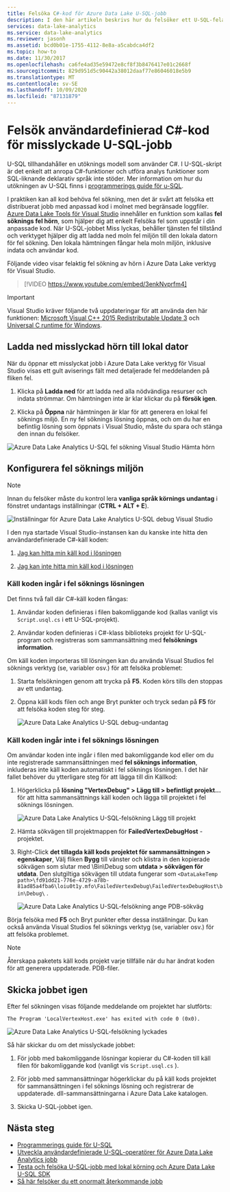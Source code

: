 ```yaml
---
title: Felsöka C#-kod för Azure Data Lake U-SQL-jobb
description: I den här artikeln beskrivs hur du felsöker ett U-SQL-felaktigt hörn med Azure Data Lake verktyg för Visual Studio.
services: data-lake-analytics
ms.service: data-lake-analytics
ms.reviewer: jasonh
ms.assetid: bcd0b01e-1755-4112-8e8a-a5cabdca4df2
ms.topic: how-to
ms.date: 11/30/2017
ms.openlocfilehash: ca6fe4ad35e59472e8cf8f3b8476417e01c2668f
ms.sourcegitcommit: 829d951d5c90442a38012daaf77e86046018e5b9
ms.translationtype: MT
ms.contentlocale: sv-SE
ms.lasthandoff: 10/09/2020
ms.locfileid: "87131879"
---
```

# <a name="debug-user-defined-c-code-for-failed-u-sql-jobs"></a>Felsök användardefinierad C#-kod för misslyckade U-SQL-jobb

U-SQL tillhandahåller en utöknings modell som använder C#. I U-SQL-skript är det enkelt att anropa C#-funktioner och utföra analys funktioner som SQL-liknande deklarativ språk inte stöder. Mer information om hur du utökningen av U-SQL finns i [programmerings guide för u-SQL](https://docs.microsoft.com/azure/data-lake-analytics/data-lake-analytics-u-sql-programmability-guide#use-user-defined-functions-udf). 

I praktiken kan all kod behöva fel sökning, men det är svårt att felsöka ett distribuerat jobb med anpassad kod i molnet med begränsade loggfiler. [Azure Data Lake Tools för Visual Studio](https://aka.ms/adltoolsvs) innehåller en funktion som kallas **fel söknings fel hörn**, som hjälper dig att enkelt Felsöka fel som uppstår i din anpassade kod. När U-SQL-jobbet Miss lyckas, behåller tjänsten fel tillstånd och verktyget hjälper dig att ladda ned moln fel miljön till den lokala datorn för fel sökning. Den lokala hämtningen fångar hela moln miljön, inklusive indata och användar kod.

Följande video visar felaktig fel sökning av hörn i Azure Data Lake verktyg för Visual Studio.

> [!VIDEO https://www.youtube.com/embed/3enkNvprfm4]
>

> [!IMPORTANT]
> Visual Studio kräver följande två uppdateringar för att använda den här funktionen: [Microsoft Visual C++ 2015 Redistributable Update 3](https://www.microsoft.com/en-us/download/details.aspx?id=53840) och [Universal C runtime för Windows](https://www.microsoft.com/download/details.aspx?id=50410).
>

## <a name="download-failed-vertex-to-local-machine"></a>Ladda ned misslyckad hörn till lokal dator

När du öppnar ett misslyckat jobb i Azure Data Lake verktyg för Visual Studio visas ett gult aviserings fält med detaljerade fel meddelanden på fliken fel.

1. Klicka på **Ladda ned** för att ladda ned alla nödvändiga resurser och indata strömmar. Om hämtningen inte är klar klickar du på **försök igen**.

2. Klicka på **Öppna** när hämtningen är klar för att generera en lokal fel söknings miljö. En ny fel söknings lösning öppnas, och om du har en befintlig lösning som öppnats i Visual Studio, måste du spara och stänga den innan du felsöker.

![Azure Data Lake Analytics U-SQL fel sökning Visual Studio Hämta hörn](./media/data-lake-analytics-debug-u-sql-jobs/data-lake-analytics-download-vertex.png)

## <a name="configure-the-debugging-environment"></a>Konfigurera fel söknings miljön

> [!NOTE]
> Innan du felsöker måste du kontrol lera **vanliga språk körnings undantag** i fönstret undantags inställningar (**CTRL + ALT + E**).

![Inställningar för Azure Data Lake Analytics U-SQL debug Visual Studio](./media/data-lake-analytics-debug-u-sql-jobs/data-lake-analytics-clr-exception-setting.png)

I den nya startade Visual Studio-instansen kan du kanske inte hitta den användardefinierade C#-käll koden:

1. [Jag kan hitta min käll kod i lösningen](#source-code-is-included-in-debugging-solution)

2. [Jag kan inte hitta min käll kod i lösningen](#source-code-is-not-included-in-debugging-solution)

### <a name="source-code-is-included-in-debugging-solution"></a>Käll koden ingår i fel söknings lösningen

Det finns två fall där C#-käll koden fångas:

1. Användar koden definieras i filen bakomliggande kod (kallas vanligt vis `Script.usql.cs` i ett U-SQL-projekt).

2. Användar koden definieras i C#-klass biblioteks projekt för U-SQL-program och registreras som sammansättning med **felsöknings information**.

Om käll koden importeras till lösningen kan du använda Visual Studios fel söknings verktyg (se, variabler osv.) för att felsöka problemet:

1. Starta felsökningen genom att trycka på **F5**. Koden körs tills den stoppas av ett undantag.

2. Öppna käll kods filen och ange Bryt punkter och tryck sedan på **F5** för att felsöka koden steg för steg.

    ![Azure Data Lake Analytics U-SQL debug-undantag](./media/data-lake-analytics-debug-u-sql-jobs/data-lake-analytics-debug-exception.png)

### <a name="source-code-is-not-included-in-debugging-solution"></a>Käll koden ingår inte i fel söknings lösningen

Om användar koden inte ingår i filen med bakomliggande kod eller om du inte registrerade sammansättningen med **fel söknings information**, inkluderas inte käll koden automatiskt i fel söknings lösningen. I det här fallet behöver du ytterligare steg för att lägga till din Källkod:

1. Högerklicka på **lösning "VertexDebug" > Lägg till > befintligt projekt...** för att hitta sammansättnings käll koden och lägga till projektet i fel söknings lösningen.

    ![Azure Data Lake Analytics U-SQL-felsökning Lägg till projekt](./media/data-lake-analytics-debug-u-sql-jobs/data-lake-analytics-add-project-to-debug-solution.png)

2. Hämta sökvägen till projektmappen för **FailedVertexDebugHost** -projektet. 

3. Right-Click **det tillagda käll kods projektet för sammansättningen > egenskaper**, Välj fliken **Bygg** till vänster och klistra in den kopierade sökvägen som slutar med \Bin\Debug som **utdata > sökvägen för utdata**. Den slutgiltiga sökvägen till utdata fungerar som `<DataLakeTemp path>\fd91dd21-776e-4729-a78b-81ad85a4fba6\loiu0t1y.mfo\FailedVertexDebug\FailedVertexDebugHost\bin\Debug\` .

    ![Azure Data Lake Analytics U-SQL-felsökning ange PDB-sökväg](./media/data-lake-analytics-debug-u-sql-jobs/data-lake-analytics-set-pdb-path.png)

Börja felsöka med **F5** och Bryt punkter efter dessa inställningar. Du kan också använda Visual Studios fel söknings verktyg (se, variabler osv.) för att felsöka problemet.

> [!NOTE]
> Återskapa paketets käll kods projekt varje tillfälle när du har ändrat koden för att generera uppdaterade. PDB-filer.

## <a name="resubmit-the-job"></a>Skicka jobbet igen

Efter fel sökningen visas följande meddelande om projektet har slutförts:

`The Program 'LocalVertexHost.exe' has exited with code 0 (0x0).`

![Azure Data Lake Analytics U-SQL-felsökning lyckades](./media/data-lake-analytics-debug-u-sql-jobs/data-lake-analytics-debug-succeed.png)

Så här skickar du om det misslyckade jobbet:

1. För jobb med bakomliggande lösningar kopierar du C#-koden till käll filen för bakomliggande kod (vanligt vis `Script.usql.cs` ).

2. För jobb med sammansättningar högerklickar du på käll kods projektet för sammansättningen i fel söknings lösning och registrerar de uppdaterade. dll-sammansättningarna i Azure Data Lake katalogen.

3. Skicka U-SQL-jobbet igen.

## <a name="next-steps"></a>Nästa steg

- [Programmerings guide för U-SQL](data-lake-analytics-u-sql-programmability-guide.md)
- [Utveckla användardefinierade U-SQL-operatörer för Azure Data Lake Analytics jobb](data-lake-analytics-u-sql-develop-user-defined-operators.md)
- [Testa och felsöka U-SQL-jobb med lokal körning och Azure Data Lake U-SQL SDK](data-lake-analytics-data-lake-tools-local-run.md)
- [Så här felsöker du ett onormalt återkommande jobb](data-lake-analytics-data-lake-tools-debug-recurring-job.md)
